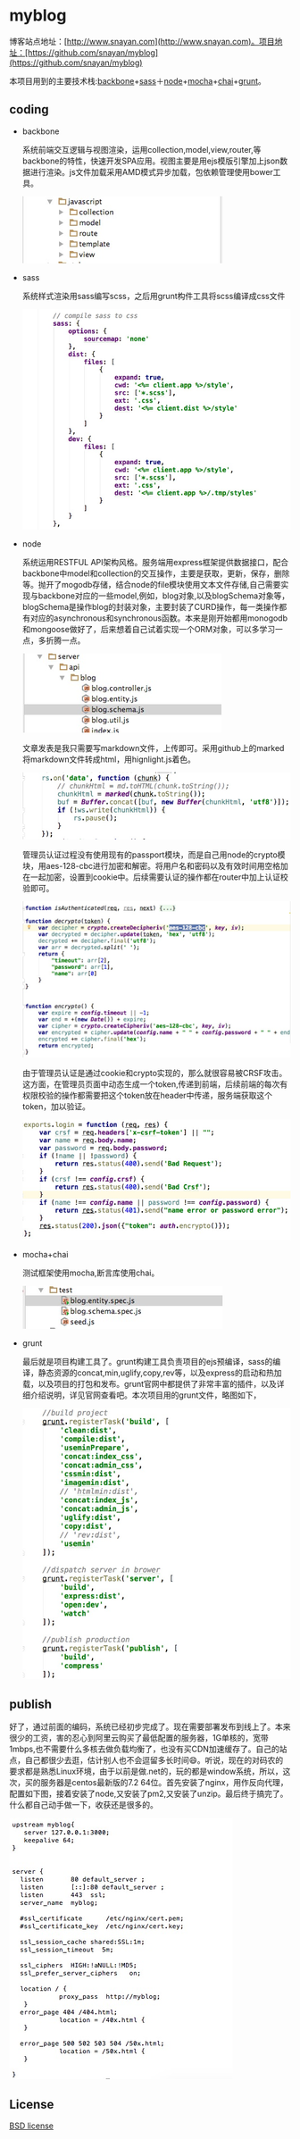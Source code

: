 # myblog 
博客站点地址：[http://www.snayan.com](http://www.snayan.com)。项目地址：[https://github.com/snayan/myblog](https://github.com/snayan/myblog)

本项目用到的主要技术栈:[backbone](http://backbonejs.org/)+[sass](http://sass-lang.com/guide)＋[node](https://nodejs.org/en/)+[mocha](http://mochajs.org/)+[chai](http://chaijs.com/)+[grunt](http://www.gruntjs.net/)。

## coding
* backbone 
  
  系统前端交互逻辑与视图渲染，运用collection,model,view,router,等backbone的特性，快速开发SPA应用。视图主要是用ejs模版引擎加上json数据进行渲染。js文件加载采用AMD模式异步加载，包依赖管理使用bower工具。
  
  ![image](imgs/backbone.png)

* sass
  
  系统样式渲染用sass编写scss，之后用grunt构件工具将scss编译成css文件
  
  ![iamge](imgs/sass.png)

  
* node

  系统运用RESTFUL API架构风格。服务端用express框架提供数据接口，配合backbone中model和collection的交互操作，主要是获取，更新，保存，删除等。抛开了mogodb存储，结合node的file模块使用文本文件存储,自己需要实现与backbone对应的一些model,例如，blog对象,以及blogSchema对象等，blogSchema是操作blog的封装对象，主要封装了CURD操作，每一类操作都有对应的asynchronous和synchronous函数。本来是刚开始都用monogodb和mongoose做好了，后来想着自己试着实现一个ORM对象，可以多学习一点，多折腾一点。
  
  ![image](imgs/blog.png)
  
  文章发表是我只需要写markdown文件，上传即可。采用github上的marked将markdown文件转成html，用hignlight.js着色。
  
  ![iamge](imgs/markdown.png)
  
 
  管理员认证过程没有使用现有的passport模块，而是自己用node的crypto模块，用aes-128-cbc进行加密和解密。将用户名和密码以及有效时间用空格加在一起加密，设置到cookie中。后续需要认证的操作都在router中加上认证校验即可。
  
  ![image](imgs/auth.png)
  
  由于管理员认证是通过cookie和crypto实现的，那么就很容易被CRSF攻击。这方面，在管理员页面中动态生成一个token,传递到前端，后续前端的每次有权限校验的操作都需要把这个token放在header中传递，服务端获取这个token，加以验证。
  
  ![image](imgs/crsf.png)

* mocha+chai
  
  测试框架使用mocha,断言库使用chai。
  
  ![image](imgs/test.png)
 
* grunt 
 
   最后就是项目构建工具了。grunt构建工具负责项目的ejs预编译，sass的编译，静态资源的concat,min,uglify,copy,rev等，以及express的启动和热加载，以及项目的打包和发布。grunt官网中都提供了非常丰富的插件，以及详细介绍说明，详见官网查看吧。本次项目用的grunt文件，略图如下，
   
   ![iamge](imgs/grunt.png)
 
## publish 

好了，通过前面的编码，系统已经初步完成了。现在需要部署发布到线上了。本来很少的工资，害的忍心到阿里云购买了最低配置的服务器，1G单核的，宽带1mbps,也不需要什么多核去做负载均衡了，也没有买CDN加速缓存了。自己的站点，自己都很少去逛，估计别人也不会逗留多长时间😄。听说，现在的对码农的要求都是熟悉Linux环境，由于以前是做.net的，玩的都是window系统，所以，这次，买的服务器是centos最新版的7.2 64位。首先安装了nginx，用作反向代理，配置如下图，接着安装了node,又安装了pm2,又安装了unzip。最后终于搞完了。什么都自己动手做一下，收获还是很多的。

![image](imgs/nginx.png)

## License

[BSD license](http://opensource.org/licenses/bsd-license.php)
  

